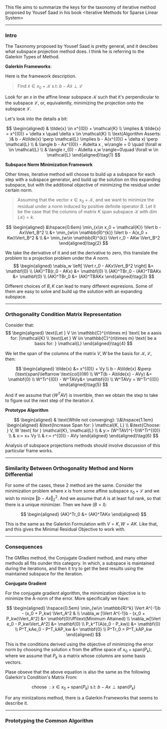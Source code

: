 This file aims to summarize the keys for the taxonomy of iterative method proposed by Yousef Saad in his book \<Iterative Methods for Sparse Linear System\>

---
### **Intro**

The Taxonomy proposed by Yousef Saad is pretty general, and it descibes what subspace projection method does. I think he is referring to the Galerkin Types of Method. 

**Galerkin Frameworks**: 

Here is the framework description. 


> Find $\tilde{x} \in x_0 + \mathcal{K} \text{ s.t: } b - A\tilde{x} \perp \mathcal{L}$

Look for an $x$ in the affine linear subspace $\mathcal{K}$ such that it's perpendicular to the subspace $\mathcal{L}$, or, equivalently, minimizing the projection onto the subspace $\mathcal{L}$. 

Let's look into the details a bit: 

$$
\begin{aligned}
    & \tilde{x} \in x^{(0)} + \mathcal{K}
    \\
    \implies & 
    \tilde{x} = x^{(0)} + \delta x \quad \delta x \in \mathcal{K}
    \\
    \text{Algorithm Asserts: }& 
    b - A\tilde{x} \perp \mathcal{L} \implies b - A(x^{(0)} + \delta x) \perp \mathcal{L}
    \\
    & \langle b - Ax^{(0)} - A\delta x , w\rangle = 0 \quad \forall w \in \mathcal{L}
   \\
    & \langle r_{0} - A\delta x,w \rangle=0\quad \forall w \in \mathcal{L}
\end{aligned}\tag{1}
$$

**Subspace Norm Minimization Framework**

Other times, iterative method will choose to build up a subspace for each step with a subspace generator, and build up the solution on this expanding subspace, but with the additional objective of minimizing the residual under certain norm. 

> Assuming that the vector $x\in x_0 + \mathcal{K}$, and we want to minimize the residual under a norm induced by positive definite operator $B$. Let it be the case that the columns of matrix $K$ span subspace $\mathcal{K}$ with $\dim(\mathcal K) = k$. 

$$
\begin{aligned}
    &\hspace{0.6em} \min_{x\in x_0 + \mathcal{K}} \Vert b - Ax\Vert_B^2 
    \\
    &= \min_{w\in \mathbb{R}^{k}} 
    \Vert b - A(x_0 + Kw)\Vert_B^2 & 
    \\
    &= \min_{w\in \mathbb{R}^{k}} 
    \Vert 
        r_0 - AKw
    \Vert_B^2
\end{aligned}\tag{2}
$$

We take the derivative of it and set the derivative to zero, this translate the problem to a projection problem under the $A$ norm. 
$$
\begin{aligned}
    \nabla_w \left[
        \Vert r_0 - AKx\Vert_B^2
    \right] &= \mathbf{0}
    \\
    (AK)^TB(r_0 - AKx) &= \mathbf{0}
    \\
    (AK)^TBr_0 - (AK)^TBAKx &= \mathbf{0}
    \\
    (AK)^TBr_0 &= (AK)^TBAKx
\end{aligned}\tag{3}
$$

Different choices of $B, K$ can lead to many different expresions. Some of them are easy to solve and build up the solution with an expanding subspace. 


---
### **Orthogonality Condition Matrix Representation**

Consider that: 
$$
\begin{aligned}
\text{Let } V \in \mathbb{C}^{n\times m} \text{ be a aasis for: }\mathcal{K}
\\
\text{Let } W \in \mathbb{C}^{n\times m} \text{ be a basis for: } \mathcal{L}
\end{aligned}\tag{4}
$$

We let the span of the columns of the matrix $V, W$ be the basis for $\mathcal{K}, \mathcal{L}$, then: 

$$
\begin{aligned}
    \tilde{x} &= x^{(0)} + Vy
    \\
    b - A\tilde{x}  &\perp (\text{span}\leftarrow \text{col})(W)
    \\
    W^T(b - A\tilde{x} - AVy) &= \mathbf{0}
    \\
    W^Tr^{(0)} - W^TAVy&= \mathbf{0}
    \\
    W^TAVy = W^Tr^{(0)}
\end{aligned}\tag{5}
$$

And if we assume that $(W^TAV)$ is invertible, then we obtain the step to take to figure out the next step of the iteration $\tilde{x}$. 

**Prototype Algorithm**

$$
\begin{aligned}
    & \text{While not converging}: 
    \\&\hspace{1.1em}
            \begin{aligned}
            &\text{Increase Span for: } \mathcal{K, L}
            \\
            &\text{Choose: } V, W \text{ for } \mathcal{K}, \mathcal{L}
            \\
            & y:= (W^TAV)^{-1}W^Tr^{(0)}
            \\
            & x:= x+ Vy
            \\
            & r:= r^{(0)} - AVy
        \end{aligned}
\end{aligned}\tag{6}
$$

Analysis of subspace projections methods should involve discussion of this particular frame works. 



---
### **Similarity Between Orthogonality Method and Norm Differential**

For some of the cases, these 2 method are the same. Consider the minimization problem where $x$ is from some affine subspace $x_0 + \mathcal{L}$ and we wish to minize $\Vert b - Ax\Vert_2^2$. And we assume that $A$ is at least full rank, so that there is a unique minimizer. Then we have ($B = I$): 

$$
\begin{aligned}
    (AK)^Tr_0 &= (AK)^TAKx
\end{aligned}
$$

This is the same as the Galerkin Formulation with $V = K, W = AK$. Like that, and this gives the Minimal Residual Objective to work with. 

---
### **Consequences**

The GMRes method, the Conjugate Gradient method, and many other methods all fits ounder this category. In which, a subspace is maintained during the iterations, and then it try to get the best results using the maintained subspace for the iteration. 

**Conjugate Gradient**

For the conjugate gradient algorithm, the minimization objective is to minimize the A-norm of the error. More specifically we have: 

$$
\begin{aligned}
    \hspace{0.5em}
    \min_{w\in \mathbb{R}^k} 
    \Vert 
        A^{-1}b - (x_0 + P_kw)
    \Vert_A^2 & 
    \\
    \nabla_w [\Vert A^{-1}b - (x_0 + P_kw)\Vert_A^2] &= \mathbf{0}\iff\text{Minimum Attained}
    \\
    \nabla_w[\Vert e_0 - P_kw\Vert_A^2] &= \mathbf{0}
    \\
    P_k^T(A(e_0 - P_kw)) &= \mathbf{0}
    \\
    P^T_kAe_0 - P^T_kAP_kw &= \mathbf{0}
    \\
    P^Tr_0 = P^T_kAP_kw
\end{aligned} 
$$

This is the conditions derived using the objective of minimizing the error norm by choosing the solution $x$ from the affine space of $x_0 + \text{span}(P_k)$, where we assume that $P_k$ is a matrix whose columns are some basis vectors. 

Plase obseve that the above equation is also the same as the following Galerkin's Condition's Matrix From: 

$$
\text{choose }:  x\in x_0 + \text{span}(P_k) \text{ s.t: }  
b - Ax \perp \text{span}(P_k)
$$

For any miniizations method, there is a Galerkin Frameworks that seems to describe it. 


---
### **Prototyping the Common Algorithm**






